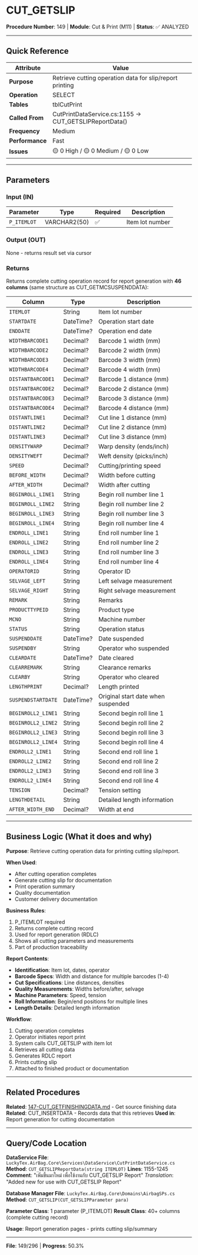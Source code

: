 # CUT_GETSLIP

**Procedure Number**: 149 | **Module**: Cut & Print (M11) | **Status**: ✅ ANALYZED

---

## Quick Reference

| Attribute | Value |
|-----------|-------|
| **Purpose** | Retrieve cutting operation data for slip/report printing |
| **Operation** | SELECT |
| **Tables** | tblCutPrint |
| **Called From** | CutPrintDataService.cs:1155 → CUT_GETSLIPReportData() |
| **Frequency** | Medium |
| **Performance** | Fast |
| **Issues** | 🟡 0 High / 🟡 0 Medium / 🟡 0 Low |

---

## Parameters

### Input (IN)

| Parameter | Type | Required | Description |
|-----------|------|----------|-------------|
| `P_ITEMLOT` | VARCHAR2(50) | ✅ | Item lot number |

### Output (OUT)

None - returns result set via cursor

### Returns

Returns complete cutting operation record for report generation with **46 columns** (same structure as CUT_GETMCSUSPENDDATA):

| Column | Type | Description |
|--------|------|-------------|
| `ITEMLOT` | String | Item lot number |
| `STARTDATE` | DateTime? | Operation start date |
| `ENDDATE` | DateTime? | Operation end date |
| `WIDTHBARCODE1` | Decimal? | Barcode 1 width (mm) |
| `WIDTHBARCODE2` | Decimal? | Barcode 2 width (mm) |
| `WIDTHBARCODE3` | Decimal? | Barcode 3 width (mm) |
| `WIDTHBARCODE4` | Decimal? | Barcode 4 width (mm) |
| `DISTANTBARCODE1` | Decimal? | Barcode 1 distance (mm) |
| `DISTANTBARCODE2` | Decimal? | Barcode 2 distance (mm) |
| `DISTANTBARCODE3` | Decimal? | Barcode 3 distance (mm) |
| `DISTANTBARCODE4` | Decimal? | Barcode 4 distance (mm) |
| `DISTANTLINE1` | Decimal? | Cut line 1 distance (mm) |
| `DISTANTLINE2` | Decimal? | Cut line 2 distance (mm) |
| `DISTANTLINE3` | Decimal? | Cut line 3 distance (mm) |
| `DENSITYWARP` | Decimal? | Warp density (ends/inch) |
| `DENSITYWEFT` | Decimal? | Weft density (picks/inch) |
| `SPEED` | Decimal? | Cutting/printing speed |
| `BEFORE_WIDTH` | Decimal? | Width before cutting |
| `AFTER_WIDTH` | Decimal? | Width after cutting |
| `BEGINROLL_LINE1` | String | Begin roll number line 1 |
| `BEGINROLL_LINE2` | String | Begin roll number line 2 |
| `BEGINROLL_LINE3` | String | Begin roll number line 3 |
| `BEGINROLL_LINE4` | String | Begin roll number line 4 |
| `ENDROLL_LINE1` | String | End roll number line 1 |
| `ENDROLL_LINE2` | String | End roll number line 2 |
| `ENDROLL_LINE3` | String | End roll number line 3 |
| `ENDROLL_LINE4` | String | End roll number line 4 |
| `OPERATORID` | String | Operator ID |
| `SELVAGE_LEFT` | String | Left selvage measurement |
| `SELVAGE_RIGHT` | String | Right selvage measurement |
| `REMARK` | String | Remarks |
| `PRODUCTTYPEID` | String | Product type |
| `MCNO` | String | Machine number |
| `STATUS` | String | Operation status |
| `SUSPENDDATE` | DateTime? | Date suspended |
| `SUSPENDBY` | String | Operator who suspended |
| `CLEARDATE` | DateTime? | Date cleared |
| `CLEARREMARK` | String | Clearance remarks |
| `CLEARBY` | String | Operator who cleared |
| `LENGTHPRINT` | Decimal? | Length printed |
| `SUSPENDSTARTDATE` | DateTime? | Original start date when suspended |
| `BEGINROLL2_LINE1` | String | Second begin roll line 1 |
| `BEGINROLL2_LINE2` | String | Second begin roll line 2 |
| `BEGINROLL2_LINE3` | String | Second begin roll line 3 |
| `BEGINROLL2_LINE4` | String | Second begin roll line 4 |
| `ENDROLL2_LINE1` | String | Second end roll line 1 |
| `ENDROLL2_LINE2` | String | Second end roll line 2 |
| `ENDROLL2_LINE3` | String | Second end roll line 3 |
| `ENDROLL2_LINE4` | String | Second end roll line 4 |
| `TENSION` | Decimal? | Tension setting |
| `LENGTHDETAIL` | String | Detailed length information |
| `AFTER_WIDTH_END` | Decimal? | Width at end |

---

## Business Logic (What it does and why)

**Purpose**: Retrieve cutting operation data for printing cutting slip/report.

**When Used**:
- After cutting operation completes
- Generate cutting slip for documentation
- Print operation summary
- Quality documentation
- Customer delivery documentation

**Business Rules**:
1. P_ITEMLOT required
2. Returns complete cutting record
3. Used for report generation (RDLC)
4. Shows all cutting parameters and measurements
5. Part of production traceability

**Report Contents**:
- **Identification**: Item lot, dates, operator
- **Barcode Specs**: Width and distance for multiple barcodes (1-4)
- **Cut Specifications**: Line distances, densities
- **Quality Measurements**: Widths before/after, selvage
- **Machine Parameters**: Speed, tension
- **Roll Information**: Begin/end positions for multiple lines
- **Length Details**: Detailed length information

**Workflow**:
1. Cutting operation completes
2. Operator initiates report print
3. System calls CUT_GETSLIP with item lot
4. Retrieves all cutting data
5. Generates RDLC report
6. Prints cutting slip
7. Attached to finished product or documentation

---

## Related Procedures

**Related**: [147-CUT_GETFINISHINGDATA.md](./147-CUT_GETFINISHINGDATA.md) - Get source finishing data
**Related**: CUT_INSERTDATA - Records data that this retrieves
**Used in**: Report generation for cutting documentation

---

## Query/Code Location

**DataService File**: `LuckyTex.AirBag.Core\Services\DataService\CutPrintDataService.cs`
**Method**: `CUT_GETSLIPReportData(string ITEMLOT)`
**Lines**: 1155-1245
**Comment**: "เพิ่มขึ้นมาใหม่ เพื่อใช้งานกับ CUT_GETSLIP Report"
*Translation*: "Added new for use with CUT_GETSLIP Report"

**Database Manager File**: `LuckyTex.AirBag.Core\Domains\AirbagSPs.cs`
**Method**: `CUT_GETSLIP(CUT_GETSLIPParameter para)`

**Parameter Class**: 1 parameter (P_ITEMLOT)
**Result Class**: 40+ columns (complete cutting record)

**Usage**: Report generation pages - prints cutting slip/summary

---

**File**: 149/296 | **Progress**: 50.3%
